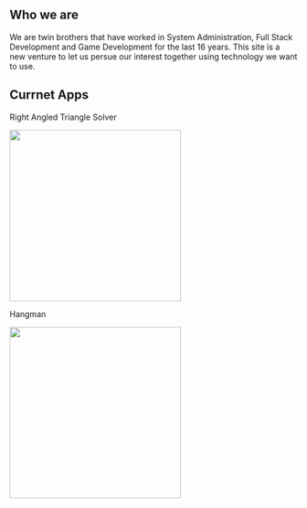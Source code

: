 ## Who we are

We are twin brothers that have worked in System Administration, Full Stack Development and Game Development for the last 16 years.  This site is a new venture to let us persue our interest together using technology we want to use.

## Currnet Apps

Right Angled Triangle Solver

[<img style="width: 300px" src="{{ site.url }}/assets/img/google-play-badge.png">](https://play.google.com/store/apps/details?id=com.ChrisTowles.RightAngledTriangleSolver)


Hangman

[<img style="width: 300px" src="{{ site.url }}/assets/img/google-play-badge.png">](https://play.google.com/store/apps/details?id=io.towles.hangman)